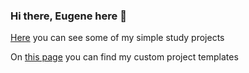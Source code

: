 ### Hi there, Eugene here 👋 

[Here](https://rolling-scopes-school.github.io/eugenemp-JSFE2021Q1) you can see some of my simple study projects

On [this page](https://github.com/eugenemp-templates) you can find my custom project templates


<!--
**eugenemp/eugenemp** is a ✨ _special_ ✨ repository because its `README.md` (this file) appears on your GitHub profile.

Here are some ideas to get you started:

- 🔭 I’m currently working on ...
- 🌱 I’m currently learning ...
- 👯 I’m looking to collaborate on ...
- 🤔 I’m looking for help with ...
- 💬 Ask me about ...
- 📫 How to reach me: ...
- 😄 Pronouns: ...
- ⚡ Fun fact: ...
-->
